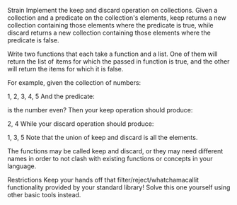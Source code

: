 Strain
Implement the keep and discard operation on collections. Given a collection and a predicate on the collection's elements, keep returns a new collection containing those elements where the predicate is true, while discard returns a new collection containing those elements where the predicate is false.

Write two functions that each take a function and a list. One of them will return the list of items for which the passed in function is true, and the other will return the items for which it is false.

For example, given the collection of numbers:

1, 2, 3, 4, 5
And the predicate:

is the number even?
Then your keep operation should produce:

2, 4
While your discard operation should produce:

1, 3, 5
Note that the union of keep and discard is all the elements.

The functions may be called keep and discard, or they may need different names in order to not clash with existing functions or concepts in your language.

Restrictions
Keep your hands off that filter/reject/whatchamacallit functionality provided by your standard library! Solve this one yourself using other basic tools instead.